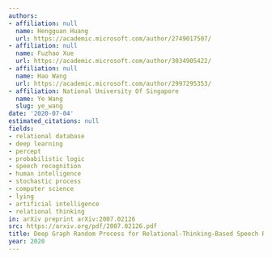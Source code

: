 ```yaml
---
authors:
- affiliation: null
  name: Hengguan Huang
  url: https://academic.microsoft.com/author/2749017507/
- affiliation: null
  name: Fuzhao Xue
  url: https://academic.microsoft.com/author/3034905422/
- affiliation: null
  name: Hao Wang
  url: https://academic.microsoft.com/author/2997295353/
- affiliation: National University Of Singapore
  name: Ye Wang
  slug: ye_wang
date: '2020-07-04'
estimated_citations: null
fields:
- relational database
- deep learning
- percept
- probabilistic logic
- speech recognition
- human intelligence
- stochastic process
- computer science
- lying
- artificial intelligence
- relational thinking
in: arXiv preprint arXiv:2007.02126
src: https://arxiv.org/pdf/2007.02126.pdf
title: Deep Graph Random Process for Relational-Thinking-Based Speech Recognition
year: 2020
---
```

